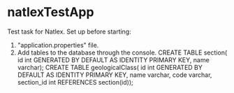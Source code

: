 # natlexTestApp
Test task for Natlex.
Set up before starting:
1) "application.properties" file.
2) Add tables to the database through the console.
CREATE TABLE section(
    id int GENERATED BY DEFAULT AS IDENTITY PRIMARY KEY,
    name varchar);
CREATE TABLE geologicalClass(
    id int GENERATED BY DEFAULT AS IDENTITY PRIMARY KEY,
    name varchar,
    code varchar,
    section_id int REFERENCES section(id));
